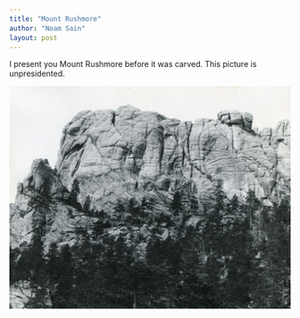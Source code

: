 ```yaml
---
title: "Mount Rushmore"
author: "Noam Sain"
layout: post
---
```


I present you Mount Rushmore before it was carved. This picture is unpresidented.

![Mount Rushmore --- before](/assets/2024/2024-01-26-mount-rushmore.jpg "Mount Rushmore --- before")
